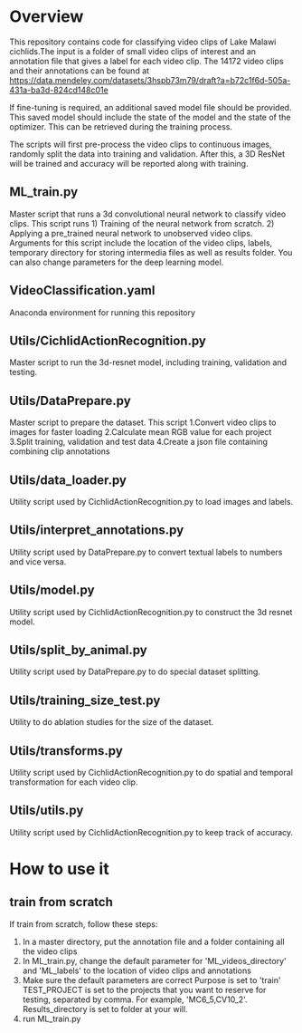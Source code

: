 # Overview
This repository contains code for classifying video clips of Lake Malawi cichlids.The input is a folder of small video clips of interest and an annotation file that gives a label for each video clip. The 14172 video clips and their annotations can be found at https://data.mendeley.com/datasets/3hspb73m79/draft?a=b72c1f6d-505a-431a-ba3d-824cd148c01e


If fine-tuning is required, an additional saved model file should be provided. This saved model should include the state of the model and the state of the optimizer. This can be retrieved during the training process.

The scripts will first pre-process the video clips to continuous images, randomly split the data into training and validation. After this, a 3D ResNet will be trained and accuracy will be reported along with training.

## ML_train.py

Master script that runs a 3d convolutional neural network to classify video clips. This script runs 1) Training of the neural network from scratch. 2) Applying a pre_trained neural network to unobserved video clips. 
Arguments for this script include the location of the video clips, labels, temporary directory for storing intermedia files as well as results folder. You can also change parameters for the deep learning model.




## VideoClassification.yaml

Anaconda environment for running this repository

## Utils/CichlidActionRecognition.py

Master script to run the 3d-resnet model, including training, validation and testing.

## Utils/DataPrepare.py
Master script to prepare the dataset. This script
   1.Convert video clips to images for faster loading
   2.Calculate mean RGB value for each project
   3.Split training, validation and test data
   4.Create a json file containing combining clip annotations


## Utils/data_loader.py
Utility script used by CichlidActionRecognition.py to load images and labels.
## Utils/interpret_annotations.py
Utility script used by DataPrepare.py to convert textual labels to numbers and vice versa.
## Utils/model.py
Utility script used by CichlidActionRecognition.py to construct the 3d resnet model.
## Utils/split_by_animal.py
Utility script used by DataPrepare.py to do special dataset splitting.
## Utils/training_size_test.py
Utility to do ablation studies for the size of the dataset.
## Utils/transforms.py
Utility script used by CichlidActionRecognition.py to do spatial and temporal transformation for each video clip.
## Utils/utils.py
Utility script used by CichlidActionRecognition.py to keep track of accuracy.







# How to use it
## train from scratch
If train from scratch, follow these steps:
1. In a master directory, put the annotation file and a folder containing all the video clips
2. In ML_train.py, change the default parameter for 'ML_videos_directory' and 'ML_labels' to the location of video clips and annotations
3. Make sure the default parameters are correct 
   Purpose is set to 'train'
   TEST_PROJECT is set to the projects that you want to reserve for testing, separated by comma. For example, 'MC6_5,CV10_2'.
   Results_directory is set to folder at your will.
4. run ML_train.py   
   

